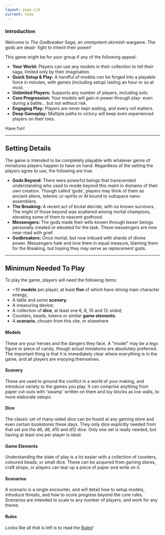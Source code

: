```yaml
---
layout: page.njk
current: home
---
```

### Introduction
Welcome to _The Godbreaker Saga_, an omnipotent skirmish wargame. The gods are dead- fight to inherit their power!

This game might be for your group if any of the following appeal:

- **Your World:** Players can use any models in their collection to tell their saga, limited only by their imagination.
- **Quick Setup & Play:** A handful of models can be forged into a playable force in minutes, with games (including setup) lasting an hour or so at most.
- **Unlimited Players:** Supports any number of players, including solo.
- **Core Progression:** Your models will gain in power through play- even during a battle... but not without risk.
- **Engaging Play:** Players are never kept waiting, and every roll matters.
- **Deep Gameplay:** Multiple paths to victory will keep even experienced players on their toes.

Have fun!

<hr id="setting-details" />

## Setting Details
The game is intended to be completely playable with whatever genre of miniatures players happen to have on hand. Regardless of the setting the players agree to use, the following are true:

- **Gods Beyond:** There were powerful beings that transcended understanding who used to reside beyond this realm in domains of their own creation. Though called ‘gods', players may think of them as ancient aliens, totemic ur-spirits or AI bound to subspace nano-assemblers.
- **The Breaking:** A recent act of brutal deicide, with no known survivors. The might of those beyond was scattered among mortal champions, elevating some of them to nascent godhood.
- **Messengers:** The gods made their wills known through lesser beings personally created or elevated for the task. These messengers are now near-mad with grief.
- **Godbreakers:** Once mortal, but now imbued with shards of divine power. Messengers hate and love them in equal measure, blaming them for the Breaking, but hoping they may serve as replacement gods.

<hr id="minimum-needed" />

## Minimum Needed To Play
To play the game, players will need the following items:

- ~10 **models** per player, at least **five** of which have strong main character energy;
- A table and some **scenery**;
- A measuring device;
- A collection of **dice**, at least one 6, 8, 10 and 12-sided;
- Counters, beads, tokens or similar **game elements**.
- A **scenario**, chosen from this site, or elsewhere

#### Models
These are your heroes and the dangers they face. A "model" may be a lego figure or piece of candy, though actual miniatures are absolutely preferred. The important thing is that it is immediately clear where everything is in the game, and all players are enjoying themselves.

#### Scenery
These are used to ground the conflict in a world of your making, and introduce variety to the games you play. It can comprise anything from paper cut-outs with 'swamp' written on them and toy blocks as low walls, to more elaborate setups.

#### Dice
The classic set of many-sided dice can be found at any gaming store and even certain bookstores these days. They only dice explicitly needed from that set are the d6, d8, d10 and d12 dice. Only one set is really needed, but having at least one per player is ideal.

#### Game Elements
Understanding the state of play is a lot easier with a collection of counters, coloured beads, or small dice. These can be acquired from gaming stores, craft shops, or players can tear up a piece of paper and write on it.

#### Scenarios
A scenario is a single encounter, and will detail how to setup models, introduce threats, and how to score progress beyond the core rules. Scenarios are intended to scale to any number of players, and work for any theme.

#### Rules
Looks like all that is left is to read the [Rules](/rules)!

<script>
<!--
if ('serviceWorker' in navigator) {
   navigator.serviceWorker.register("/worker.js")
}
-->
</script>